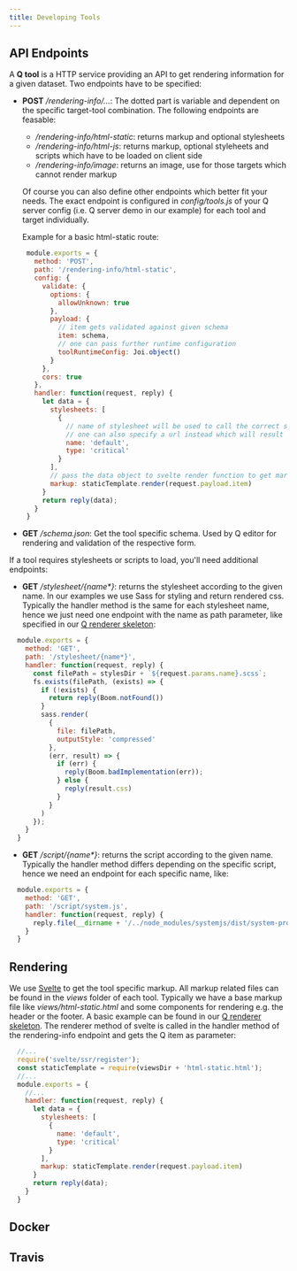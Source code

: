 ```yaml
---
title: Developing Tools
---
```


## API Endpoints
A __Q tool__ is a HTTP service providing an API to get rendering information for a given dataset. Two endpoints have to be specified:

- __POST__ _/rendering-info/..._: The dotted part is variable and dependent on the specific target-tool combination. The following endpoints are feasable:
  - _/rendering-info/html-static_: returns markup and optional stylesheets
  - _/rendering-info/html-js_: returns markup, optional styleheets and scripts which have to be loaded on client side
  - _/rendering-info/image_: returns an image, use for those targets which cannot render markup
  
   Of course you can also define other endpoints which better fit your needs. The exact endpoint is configured in _config/tools.js_ of your Q server config (i.e. Q server demo in our example) for each tool and target individually.

   Example for a basic html-static route:
   ```javascript
    module.exports = {
      method: 'POST',
      path: '/rendering-info/html-static',
      config: {
        validate: {
          options: {
            allowUnknown: true
          },
          payload: {
            // item gets validated against given schema
            item: schema,
            // one can pass further runtime configuration
            toolRuntimeConfig: Joi.object()
          }
        },
        cors: true
      },
      handler: function(request, reply) {
        let data = {
          stylesheets: [
            {
              // name of stylesheet will be used to call the correct stylesheet endpoint to load css
              // one can also specify a url instead which will result in loading css directly from that url
              name: 'default',
              type: 'critical'
            }
          ], 
          // pass the data object to svelte render function to get markup
          markup: staticTemplate.render(request.payload.item)
        }
        return reply(data);
      }
    }
   ```
- __GET__ _/schema.json_: Get the tool specific schema. Used by Q editor for rendering and validation of the respective form.

If a tool requires stylesheets or scripts to load, you'll need additional endpoints:
- __GET__ _/stylesheet/{name*}_: returns the stylesheet according to the given name. In our examples we use Sass for styling and return rendered css. Typically the handler method is the same for each stylesheet name, hence we just need one endpoint with the name as path parameter, like specified in our [Q renderer skeleton](https://github.com/nzzdev/Q-renderer-skeleton/blob/master/routes/stylesheet.js):
<!-- what to do with postcss?? Leave it in skeleton, add it here? -->
```javascript
  module.exports = {
    method: 'GET',
    path: '/stylesheet/{name*}',
    handler: function(request, reply) {
      const filePath = stylesDir + `${request.params.name}.scss`;
      fs.exists(filePath, (exists) => {
        if (!exists) {
          return reply(Boom.notFound())
        }
        sass.render(
          {
            file: filePath,
            outputStyle: 'compressed'
          }, 
          (err, result) => {
            if (err) {
              reply(Boom.badImplementation(err));
            } else {
              reply(result.css)
            }
          }
        )
      });
    }
  }
```
- __GET__ _/script/{name*}_: returns the script according to the given name. Typically the handler method differs depending on the specific script, hence we need an endpoint for each specific name, like:
```javascript
  module.exports = {
    method: 'GET',
    path: '/script/system.js',
    handler: function(request, reply) {
      reply.file(__dirname + '/../node_modules/systemjs/dist/system-production.src.js');
    }
  }
```

## Rendering

We use [Svelte](https://svelte.technology/) to get the tool specific markup. All markup related files can be found in the _views_ folder of each tool. Typically we have a base markup file like _views/html-static.html_ and some components for rendering e.g. the header or the footer. A basic example can be found in our [Q renderer skeleton](https://github.com/nzzdev/Q-renderer-skeleton/tree/master/views). The renderer method of svelte is called in the handler method of the rendering-info endpoint and gets the Q item as parameter:
```javascript
  //...
  require('svelte/ssr/register');
  const staticTemplate = require(viewsDir + 'html-static.html');
  //...
  module.exports = {
    //...
    handler: function(request, reply) { 
      let data = {
        stylesheets: [
          {
            name: 'default',
            type: 'critical'
          }
        ],
        markup: staticTemplate.render(request.payload.item)
      }
      return reply(data);
    }
  }
```

## Docker

## Travis
